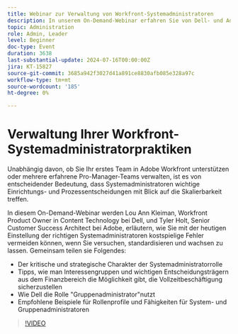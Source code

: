 ```yaml
---
title: Webinar zur Verwaltung von Workfront-Systemadministratoren
description: In unserem On-Demand-Webinar erfahren Sie von Dell- und Adobe Workfront-Experten über die strategische Bedeutung von Systemadministratoren. Entdecken Sie Tipps zum Sichern der Vollzeit-Headcount, zur Nutzung der Gruppenadministratorrolle und zur Definition von Rollenprofilen für eine effektive Einrichtung und Skalierbarkeit in Adobe Workfront.
topic: Administration
role: Admin, Leader
level: Beginner
doc-type: Event
duration: 3638
last-substantial-update: 2024-07-16T00:00:00Z
jira: KT-15827
source-git-commit: 3685a942f3027d41a891ce8830afb085e328a97c
workflow-type: tm+mt
source-wordcount: '185'
ht-degree: 0%

---
```



# Verwaltung Ihrer Workfront-Systemadministratorpraktiken

Unabhängig davon, ob Sie Ihr erstes Team in Adobe Workfront unterstützen oder mehrere erfahrene Pro-Manager-Teams verwalten, ist es von entscheidender Bedeutung, dass Systemadministratoren wichtige Einrichtungs- und Prozessentscheidungen mit Blick auf die Skalierbarkeit treffen.

In diesem On-Demand-Webinar werden Lou Ann Kleiman, Workfront Product Owner in Content Technology bei Dell, und Tyler Holt, Senior Customer Success Architect bei Adobe, erläutern, wie Sie mit der heutigen Einstellung der richtigen Systemadministratoren kostspielige Fehler vermeiden können, wenn Sie versuchen, standardisieren und wachsen zu lassen.  Gemeinsam teilen sie Folgendes:

* Der kritische und strategische Charakter der Systemadministratorrolle
* Tipps, wie man Interessengruppen und wichtigen Entscheidungsträgern aus dem Finanzbereich die Möglichkeit gibt, die Vollzeitbeschäftigung sicherzustellen
* Wie Dell die Rolle &quot;Gruppenadministrator&quot;nutzt
* Empfohlene Beispiele für Rollenprofile und Fähigkeiten für System- und Gruppenadministratoren

>[!VIDEO](https://video.tv.adobe.com/v/3431021/?learn=on)
